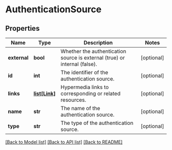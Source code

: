 # AuthenticationSource

## Properties
Name | Type | Description | Notes
------------ | ------------- | ------------- | -------------
**external** | **bool** | Whether the authentication source is external (true) or internal (false). | [optional] 
**id** | **int** | The identifier of the authentication source. | [optional] 
**links** | [**list[Link]**](Link.md) | Hypermedia links to corresponding or related resources. | [optional] 
**name** | **str** | The name of the authentication source. | [optional] 
**type** | **str** | The type of the authentication source. | [optional] 

[[Back to Model list]](../README.md#documentation-for-models) [[Back to API list]](../README.md#documentation-for-api-endpoints) [[Back to README]](../README.md)

